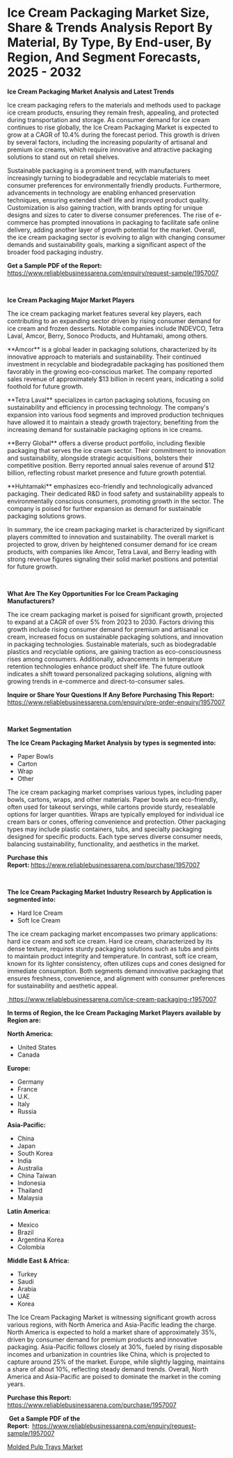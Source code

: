 <p><h1>Ice Cream Packaging Market Size, Share & Trends Analysis Report By Material, By Type, By End-user, By Region, And Segment Forecasts, 2025 - 2032</h1></p><p><strong>Ice Cream Packaging Market Analysis and Latest Trends</strong></p>
<p><p>Ice cream packaging refers to the materials and methods used to package ice cream products, ensuring they remain fresh, appealing, and protected during transportation and storage. As consumer demand for ice cream continues to rise globally, the Ice Cream Packaging Market is expected to grow at a CAGR of 10.4% during the forecast period. This growth is driven by several factors, including the increasing popularity of artisanal and premium ice creams, which require innovative and attractive packaging solutions to stand out on retail shelves. </p><p>Sustainable packaging is a prominent trend, with manufacturers increasingly turning to biodegradable and recyclable materials to meet consumer preferences for environmentally friendly products. Furthermore, advancements in technology are enabling enhanced preservation techniques, ensuring extended shelf life and improved product quality. Customization is also gaining traction, with brands opting for unique designs and sizes to cater to diverse consumer preferences. The rise of e-commerce has prompted innovations in packaging to facilitate safe online delivery, adding another layer of growth potential for the market. Overall, the ice cream packaging sector is evolving to align with changing consumer demands and sustainability goals, marking a significant aspect of the broader food packaging industry.</p></p>
<p><strong>Get a Sample PDF of the Report:&nbsp;</strong> <a href="https://www.reliablebusinessarena.com/enquiry/request-sample/1957007?utm_campaign=1871&utm_medium=2&utm_source=Github&utm_content=ia&utm_term=08032025&utm_id=ice-cream-packaging">https://www.reliablebusinessarena.com/enquiry/request-sample/1957007</a></p>
<p>&nbsp;</p>
<p><strong>Ice Cream Packaging Major Market Players</strong></p>
<p><p>The ice cream packaging market features several key players, each contributing to an expanding sector driven by rising consumer demand for ice cream and frozen desserts. Notable companies include INDEVCO, Tetra Laval, Amcor, Berry, Sonoco Products, and Huhtamaki, among others.</p><p>**Amcor** is a global leader in packaging solutions, characterized by its innovative approach to materials and sustainability. Their continued investment in recyclable and biodegradable packaging has positioned them favorably in the growing eco-conscious market. The company reported sales revenue of approximately $13 billion in recent years, indicating a solid foothold for future growth.</p><p>**Tetra Laval** specializes in carton packaging solutions, focusing on sustainability and efficiency in processing technology. The company's expansion into various food segments and improved production techniques have allowed it to maintain a steady growth trajectory, benefiting from the increasing demand for sustainable packaging options in ice creams.</p><p>**Berry Global** offers a diverse product portfolio, including flexible packaging that serves the ice cream sector. Their commitment to innovation and sustainability, alongside strategic acquisitions, bolsters their competitive position. Berry reported annual sales revenue of around $12 billion, reflecting robust market presence and future growth potential.</p><p>**Huhtamaki** emphasizes eco-friendly and technologically advanced packaging. Their dedicated R&D in food safety and sustainability appeals to environmentally conscious consumers, promoting growth in the sector. The company is poised for further expansion as demand for sustainable packaging solutions grows.</p><p>In summary, the ice cream packaging market is characterized by significant players committed to innovation and sustainability. The overall market is projected to grow, driven by heightened consumer demand for ice cream products, with companies like Amcor, Tetra Laval, and Berry leading with strong revenue figures signaling their solid market positions and potential for future growth.</p></p>
<p>&nbsp;</p>
<p><strong>What Are The Key Opportunities For Ice Cream Packaging Manufacturers?</strong></p>
<p><p>The ice cream packaging market is poised for significant growth, projected to expand at a CAGR of over 5% from 2023 to 2030. Factors driving this growth include rising consumer demand for premium and artisanal ice cream, increased focus on sustainable packaging solutions, and innovation in packaging technologies. Sustainable materials, such as biodegradable plastics and recyclable options, are gaining traction as eco-consciousness rises among consumers. Additionally, advancements in temperature retention technologies enhance product shelf life. The future outlook indicates a shift toward personalized packaging solutions, aligning with growing trends in e-commerce and direct-to-consumer sales.</p></p>
<p><strong>Inquire or Share Your Questions If Any Before Purchasing This Report:</strong> <a href="https://www.reliablebusinessarena.com/enquiry/pre-order-enquiry/1957007?utm_campaign=1871&utm_medium=2&utm_source=Github&utm_content=ia&utm_term=08032025&utm_id=ice-cream-packaging">https://www.reliablebusinessarena.com/enquiry/pre-order-enquiry/1957007</a></p>
<p>&nbsp;</p>
<p><strong>Market Segmentation</strong></p>
<p><strong>The Ice Cream Packaging Market Analysis by types is segmented into:</strong></p>
<p><ul><li>Paper Bowls</li><li>Carton</li><li>Wrap</li><li>Other</li></ul></p>
<p><p>The ice cream packaging market comprises various types, including paper bowls, cartons, wraps, and other materials. Paper bowls are eco-friendly, often used for takeout servings, while cartons provide sturdy, resealable options for larger quantities. Wraps are typically employed for individual ice cream bars or cones, offering convenience and protection. Other packaging types may include plastic containers, tubs, and specialty packaging designed for specific products. Each type serves diverse consumer needs, balancing sustainability, functionality, and aesthetics in the market.</p></p>
<p><strong>Purchase this Report:&nbsp;</strong><a href="https://www.reliablebusinessarena.com/purchase/1957007?utm_campaign=1871&utm_medium=2&utm_source=Github&utm_content=ia&utm_term=08032025&utm_id=ice-cream-packaging">https://www.reliablebusinessarena.com/purchase/1957007</a></p>
<p>&nbsp;</p>
<p><strong>The Ice Cream Packaging Market Industry Research by Application is segmented into:</strong></p>
<p><ul><li>Hard Ice Cream</li><li>Soft Ice Cream</li></ul></p>
<p><p>The ice cream packaging market encompasses two primary applications: hard ice cream and soft ice cream. Hard ice cream, characterized by its dense texture, requires sturdy packaging solutions such as tubs and pints to maintain product integrity and temperature. In contrast, soft ice cream, known for its lighter consistency, often utilizes cups and cones designed for immediate consumption. Both segments demand innovative packaging that ensures freshness, convenience, and alignment with consumer preferences for sustainability and aesthetic appeal.</p></p>
<p><a href="https://www.reliablebusinessarena.com/ice-cream-packaging-r1957007?utm_campaign=1871&utm_medium=2&utm_source=Github&utm_content=ia&utm_term=08032025&utm_id=ice-cream-packaging">&nbsp;https://www.reliablebusinessarena.com/ice-cream-packaging-r1957007</a></p>
<p><strong>In terms of Region, the Ice Cream Packaging Market Players available by Region are:</strong></p>
<p>
    <p> <strong> North America: </strong>
        <ul>
            <li>United States</li>
            <li>Canada</li>
        </ul>
        </p> 
    <p> <strong> Europe: </strong>
        <ul>
            <li>Germany</li>
            <li>France</li>
            <li>U.K.</li>
            <li>Italy</li>
            <li>Russia</li>
        </ul>
        </p> 
    <p> <strong> Asia-Pacific: </strong>
        <ul>
            <li>China</li>
            <li>Japan</li>
            <li>South Korea</li>
            <li>India</li>
            <li>Australia</li>
            <li>China Taiwan</li>
            <li>Indonesia</li>
            <li>Thailand</li>
            <li>Malaysia</li>
        </ul>
        </p> 
    <p> <strong> Latin America: </strong>
        <ul>
            <li>Mexico</li>
            <li>Brazil</li>
            <li>Argentina Korea</li>
            <li>Colombia</li>
        </ul>
        </p> 
    <p> <strong> Middle East & Africa: </strong>
        <ul>
            <li>Turkey</li>
            <li>Saudi</li>
            <li>Arabia</li>
            <li>UAE</li>
            <li>Korea</li>
        </ul>
    </p>
    </p>
<p><p>The Ice Cream Packaging Market is witnessing significant growth across various regions, with North America and Asia-Pacific leading the charge. North America is expected to hold a market share of approximately 35%, driven by consumer demand for premium products and innovative packaging. Asia-Pacific follows closely at 30%, fueled by rising disposable incomes and urbanization in countries like China, which is projected to capture around 25% of the market. Europe, while slightly lagging, maintains a share of about 10%, reflecting steady demand trends. Overall, North America and Asia-Pacific are poised to dominate the market in the coming years.</p></p>
<p><strong>Purchase this Report: </strong><a href="https://www.reliablebusinessarena.com/purchase/1957007?utm_campaign=1871&utm_medium=2&utm_source=Github&utm_content=ia&utm_term=08032025&utm_id=ice-cream-packaging">https://www.reliablebusinessarena.com/purchase/1957007</a></p>
<p>&nbsp;<strong>Get a Sample PDF of the Report:&nbsp;&nbsp;</strong><a href="https://www.reliablebusinessarena.com/enquiry/request-sample/1957007?utm_campaign=1871&utm_medium=2&utm_source=Github&utm_content=ia&utm_term=08032025&utm_id=ice-cream-packaging">https://www.reliablebusinessarena.com/enquiry/request-sample/1957007</a></p>
<p><strong></strong></p>
<p><p><a href="https://github.com/marloy8/Market-Research-Report-List-7/blob/main/molded-pulp-trays-market.md?utm_campaign=1871&utm_medium=2&utm_source=Github&utm_content=ia&utm_term=08032025&utm_id=ice-cream-packaging">Molded Pulp Trays Market</a></p></p>